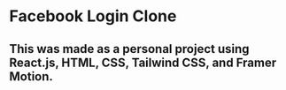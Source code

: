 # Facebook Login Clone
## This was made as a personal project using React.js, HTML, CSS, Tailwind CSS, and Framer Motion.
